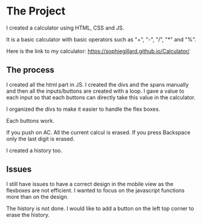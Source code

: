 # The Project
I created a calculator using HTML, CSS and JS. 

It is a basic calculator with basic operators such as "+", "-", "/", "*" and "%".

Here is the link to my calculator: https://sophiegillard.github.io/Calculator/

## The process
I created all the html part in JS. 
I created the divs and the spans manually and then all the inputs/buttons are created with a loop. I gave a value to each input so that each buttons can directly take this value in the calculator.

I organized the divs to make it easier to handle the flex boxes.

Each buttons work. 

If you push on AC. All the current calcul is erased. If you press Backspace only the last digit is erased. 

I created a history too.

## Issues
I still have issues to have a correct design in the mobile view as the flexboxes are not efficient.
I wanted to focus on the javascript functions more than on the design.

The history is not done. I would like to add a button on the left top corner to erase the history.
